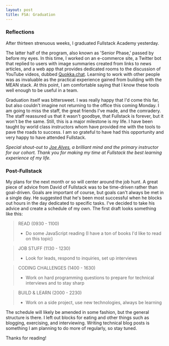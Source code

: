 ```yaml
---
layout: post
title: FSA: Graduation
---
```


### Reflections
After thirteen strenuous weeks, I graduated Fullstack Academy yesterday.

The latter half of the program, also known as 'Senior Phase,' passed by before my eyes. In this time, I worked on an e-commerce site, a Twitter bot that replied to users with image summaries created from links to news articles, and a web app that provides dedicated rooms to the discussion of YouTube videos, dubbed [Quokka.chat](http://www.quokka.chat). Learning to work with other people was as invaluable as the practical experience gained from building with the MEAN stack. At this point, I am comfortable saying that I know these tools well enough to be useful in a team.

Graduation itself was bittersweet. I was really happy that I'd come this far, but also couldn't imagine not returning to the office this coming Monday. I am going to miss the staff, the great friends I've made, and the comradery. The staff reassured us that it wasn't goodbye, that Fullstack is forever, but it won't be the same. Still, this is a major milestone is my life. I have been taught by world class instructors whom have provided me with the tools to pave the roads to success. I am so grateful to have had this opportunity and very happy to have attended Fullstack.

*Special shout-out to [Joe Alves](https://twitter.com/joedotjs), a brilliant mind and the primary instructor for our cohort. Thank you for making my time at Fullstack the best learning experience of my life.*

### Post-Fullstack
My plans for the next month or so will center around the job hunt. A great piece of advice from David of Fullstack was to be time-driven rather than goal-driven. Goals are important of course, but goals can't always be met in a single day. He suggested that he's been most successful when he blocks out hours in the day dedicated to specific tasks. I've decided to take his advice and create a schedule of my own. The first draft looks something like this:

> READ (0930 - 1100)
> +  Do some JavaScript reading (I have a ton of books I'd like to read on this topic)

> JOB STUFF (1130 - 1230)
> +  Look for leads, respond to inquiries, set up interviews

> CODING CHALLENGES (1400 - 1630)
> +  Work on hard programming questions to prepare for technical interviews and to stay sharp

> BUILD & LEARN (2000 - 2230)
> +  Work on a side project, use new technologies, always be learning

The schedule will likely be amended in some fashion, but the general structure is there. I left out blocks for eating and other things such as blogging, exercising, and interviewing. Writing technical blog posts is something I am planning to do more of regularly, so stay tuned.

Thanks for reading!